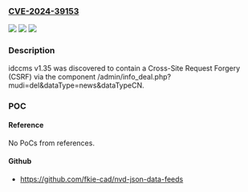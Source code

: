 ### [CVE-2024-39153](https://cve.mitre.org/cgi-bin/cvename.cgi?name=CVE-2024-39153)
![](https://img.shields.io/static/v1?label=Product&message=n%2Fa&color=blue)
![](https://img.shields.io/static/v1?label=Version&message=n%2Fa&color=blue)
![](https://img.shields.io/static/v1?label=Vulnerability&message=n%2Fa&color=brighgreen)

### Description

idccms v1.35 was discovered to contain a Cross-Site Request Forgery (CSRF) via the component /admin/info_deal.php?mudi=del&dataType=news&dataTypeCN.

### POC

#### Reference
No PoCs from references.

#### Github
- https://github.com/fkie-cad/nvd-json-data-feeds

